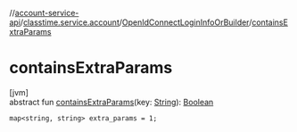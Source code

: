 //[account-service-api](../../../index.md)/[classtime.service.account](../index.md)/[OpenIdConnectLoginInfoOrBuilder](index.md)/[containsExtraParams](contains-extra-params.md)

# containsExtraParams

[jvm]\
abstract fun [containsExtraParams](contains-extra-params.md)(key: [String](https://docs.oracle.com/javase/8/docs/api/java/lang/String.html)): [Boolean](https://kotlinlang.org/api/latest/jvm/stdlib/kotlin/-boolean/index.html)

`map<string, string> extra_params = 1;`
